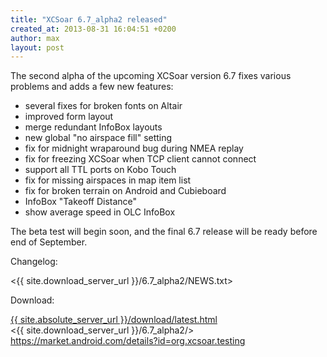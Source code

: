 ```yaml
---
title: "XCSoar 6.7_alpha2 released"
created_at: 2013-08-31 16:04:51 +0200
author: max
layout: post
---
```

The second alpha of the upcoming XCSoar version 6.7 fixes various
problems and adds a few new features:

* several fixes for broken fonts on Altair
* improved form layout
* merge redundant InfoBox layouts
* new global "no airspace fill" setting
* fix for midnight wraparound bug during NMEA replay
* fix for freezing XCSoar when TCP client cannot connect
* support all TTL ports on Kobo Touch
* fix for missing airspaces in map item list
* fix for broken terrain on Android and Cubieboard
* InfoBox "Takeoff Distance"
* show average speed in OLC InfoBox

The beta test will begin soon, and the final 6.7 release will be ready
before end of September.

Changelog:

 <{{ site.download_server_url }}/6.7_alpha2/NEWS.txt>

Download:

 [{{ site.absolute_server_url }}/download/latest.html](/download/latest.html)  
 <{{ site.download_server_url }}/6.7_alpha2/>  
 <https://market.android.com/details?id=org.xcsoar.testing>
